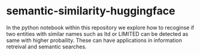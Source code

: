 # semantic-similarity-huggingface

In the python notebook within this repository we explore how to recoginse if two entities with similar names such as ltd or LIMITED can be detected as same with higher probaility. 
These can have applications in information retreival and semantic searches. 
